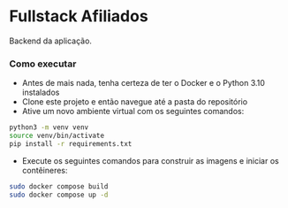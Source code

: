# Fullstack Afiliados

Backend da aplicação.

### Como executar
 
- Antes de mais nada, tenha certeza de ter o Docker e o Python 3.10 instalados
- Clone este projeto e então navegue até a pasta do repositório
- Ative um novo ambiente virtual com os seguintes comandos:
```bash
python3 -m venv venv
source venv/bin/activate
pip install -r requirements.txt
```
- Execute os seguintes comandos para construir as imagens e iniciar os contêineres:
```bash
sudo docker compose build
sudo docker compose up -d
```